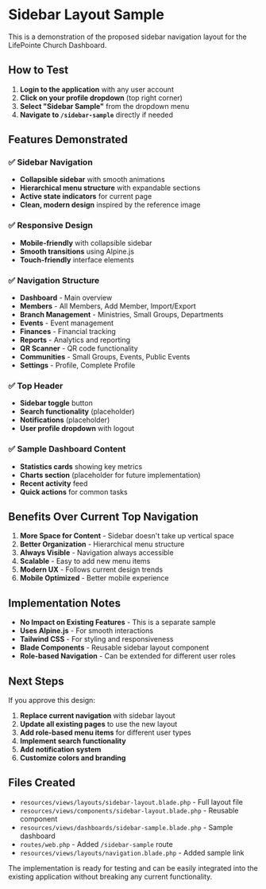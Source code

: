 # Sidebar Layout Sample

This is a demonstration of the proposed sidebar navigation layout for the LifePointe Church Dashboard.

## How to Test

1. **Login to the application** with any user account
2. **Click on your profile dropdown** (top right corner)
3. **Select "Sidebar Sample"** from the dropdown menu
4. **Navigate to `/sidebar-sample`** directly if needed

## Features Demonstrated

### ✅ **Sidebar Navigation**
- **Collapsible sidebar** with smooth animations
- **Hierarchical menu structure** with expandable sections
- **Active state indicators** for current page
- **Clean, modern design** inspired by the reference image

### ✅ **Responsive Design**
- **Mobile-friendly** with collapsible sidebar
- **Smooth transitions** using Alpine.js
- **Touch-friendly** interface elements

### ✅ **Navigation Structure**
- **Dashboard** - Main overview
- **Members** - All Members, Add Member, Import/Export
- **Branch Management** - Ministries, Small Groups, Departments
- **Events** - Event management
- **Finances** - Financial tracking
- **Reports** - Analytics and reporting
- **QR Scanner** - QR code functionality
- **Communities** - Small Groups, Events, Public Events
- **Settings** - Profile, Complete Profile

### ✅ **Top Header**
- **Sidebar toggle** button
- **Search functionality** (placeholder)
- **Notifications** (placeholder)
- **User profile dropdown** with logout

### ✅ **Sample Dashboard Content**
- **Statistics cards** showing key metrics
- **Charts section** (placeholder for future implementation)
- **Recent activity** feed
- **Quick actions** for common tasks

## Benefits Over Current Top Navigation

1. **More Space for Content** - Sidebar doesn't take up vertical space
2. **Better Organization** - Hierarchical menu structure
3. **Always Visible** - Navigation always accessible
4. **Scalable** - Easy to add new menu items
5. **Modern UX** - Follows current design trends
6. **Mobile Optimized** - Better mobile experience

## Implementation Notes

- **No Impact on Existing Features** - This is a separate sample
- **Uses Alpine.js** - For smooth interactions
- **Tailwind CSS** - For styling and responsiveness
- **Blade Components** - Reusable sidebar layout component
- **Role-based Navigation** - Can be extended for different user roles

## Next Steps

If you approve this design:

1. **Replace current navigation** with sidebar layout
2. **Update all existing pages** to use the new layout
3. **Add role-based menu items** for different user types
4. **Implement search functionality**
5. **Add notification system**
6. **Customize colors and branding**

## Files Created

- `resources/views/layouts/sidebar-layout.blade.php` - Full layout file
- `resources/views/components/sidebar-layout.blade.php` - Reusable component
- `resources/views/dashboards/sidebar-sample.blade.php` - Sample dashboard
- `routes/web.php` - Added `/sidebar-sample` route
- `resources/views/layouts/navigation.blade.php` - Added sample link

The implementation is ready for testing and can be easily integrated into the existing application without breaking any current functionality.















